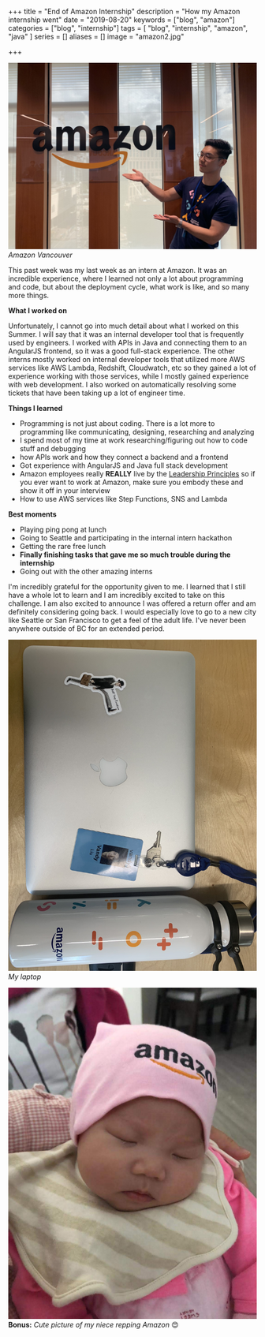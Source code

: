 +++
title = "End of Amazon Internship"
description = "How my Amazon internship went"
date = "2019-08-20"
keywords = ["blog", "amazon"]
categories = ["blog", "internship"]
tags = [
 "blog",
 "internship",
 "amazon",
 "java"
]
series = []
aliases = []
image = "amazon2.jpg"

+++

![Amazon](amazon2.jpg)
*Amazon Vancouver*

This past week was my last week as an intern at Amazon. It was an incredible experience, where I learned not only a lot about programming and code, but about the deployment cycle, what work is like, and so many more things.

**What I worked on**

Unfortunately, I cannot go into much detail about what I worked on this Summer. I will say that it was an internal developer tool that is frequently used by engineers. I worked with APIs in Java and connecting them to an AngularJS frontend, so it was a good full-stack experience. The other interns mostly worked on internal developer tools that utilized more AWS services like AWS Lambda, Redshift, Cloudwatch, etc so they gained a lot of experience working with those services, while I mostly gained experience with web development. I also worked on automatically resolving some tickets that have been taking up a lot of engineer time.

**Things I learned**
- Programming is not just about coding. There is a lot more to programming like communicating, designing, researching and analyzing
- I spend most of my time at work researching/figuring out how to code stuff and debugging
- how APIs work and how they connect a backend and a frontend
- Got experience with AngularJS and Java full stack development
- Amazon employees really **REALLY** live by the [Leadership Principles](https://www.amazon.jobs/en/principles) so if you ever want to work at Amazon, make sure you embody these and show it off in your interview
- How to use AWS services like Step Functions, SNS and Lambda

**Best moments**
- Playing ping pong at lunch
- Going to Seattle and participating in the internal intern hackathon
- Getting the rare free lunch
- **Finally finishing tasks that gave me so much trouble during the internship**
- Going out with the other amazing interns

I'm incredibly grateful for the opportunity given to me. I learned that I still have a whole lot to learn and I am incredibly excited to take on this challenge. I am also excited to announce I was offered a return offer and am definitely considering going back. I would especially love to go to a new city like Seattle or San Francisco to get a feel of the adult life. I've never been anywhere outside of BC for an extended period.

![Laptop](laptop.jpg)
*My laptop*

![My niece](ashley.JPG)
**Bonus:** *Cute picture of my niece repping Amazon* :heart_eyes: